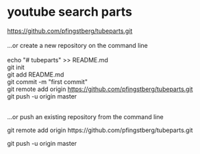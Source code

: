 # youtube search parts
https://github.com/pfingstberg/tubeparts.git</br>
</br>
…or create a new repository on the command line</br>
</br>
echo "# tubeparts" >> README.md</br>
git init</br>
git add README.md</br>
git commit -m "first commit"</br>
git remote add origin https://github.com/pfingstberg/tubeparts.git</br>
git push -u origin master</br>
</br>
<p>…or push an existing repository from the command line</p>
<p>git remote add origin https://github.com/pfingstberg/tubeparts.git</p>
<p>git push -u origin master
